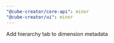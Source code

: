 ```yaml
---
"@cube-creator/core-api": minor
"@cube-creator/ui": minor
---
```


Add hierarchy tab to dimension metadata
